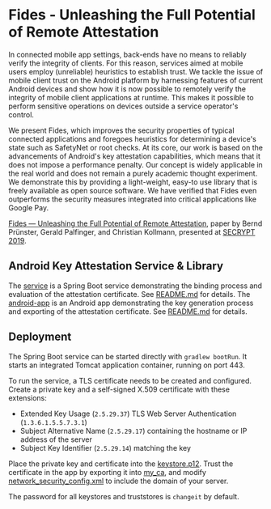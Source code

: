 # Fides - Unleashing the Full Potential of Remote Attestation

In connected mobile app settings, back-ends have no means to reliably verify the integrity of clients. For this reason, services aimed at mobile users employ (unreliable) heuristics to establish trust. We tackle the issue of mobile client trust on the Android platform by harnessing features of current Android devices and show how it is now possible to remotely verify the integrity of mobile client applications at runtime. This makes it possible to perform sensitive operations on devices outside a service operator's control.

We present Fides, which improves the security properties of typical connected applications and foregoes heuristics for determining a device's state such as SafetyNet or root checks. At its core, our work is based on the advancements of Android's key attestation capabilities, which means that it does not impose a performance penalty. Our concept is widely applicable in the real world and does not remain a purely academic thought experiment. We demonstrate this by providing a light-weight, easy-to use library that is freely available as open source software. We have verified that Fides even outperforms the security measures integrated into critical applications like Google Pay.

[Fides — Unleashing the Full Potential of Remote Attestation](https://graz.pure.elsevier.com/en/publications/fides-unleashing-the-full-potential-of-remote-attestation), paper by Bernd Prünster, Gerald Palfinger, and Christian Kollmann, presented at [SECRYPT 2019](http://www.secrypt.icete.org/?y=2019).

## Android Key Attestation Service & Library

The [service](./service) is a Spring Boot service demonstrating the binding process and evaluation of the attestation certificate. See [README.md](./service/README.md) for details.
The [android-app](./android-app) is an Android app demonstrating the key generation process and exporting of the attestation certificate. See [README.md](./android-app/README.md) for details.

## Deployment

The Spring Boot service can be started directly with `gradlew bootRun`. It starts an integrated Tomcat application container, running on port 443.

To run the service, a TLS certificate needs to be created and configured. Create a private key and a self-signed X.509 certificate with these extensions:
- Extended Key Usage (`2.5.29.37`) TLS Web Server Authentication (`1.3.6.1.5.5.7.3.1`)
- Subject Alternative Name (`2.5.29.17`) containing the hostname or IP address of the server
- Subject Key Identifier (`2.5.29.14`) matching the key

Place the private key and certificate into the [keystore.p12](./service/src/main/resources/keystore.p12). Trust the certificate in the app by exporting it into [my_ca](./android-app/app/src/main/res/raw/my_ca), and modify [network_security_config.xml](./android-app/app/src/main/res/xml/network_security_config.xml) to include the domain of your server.

The password for all keystores and truststores is `changeit` by default.

